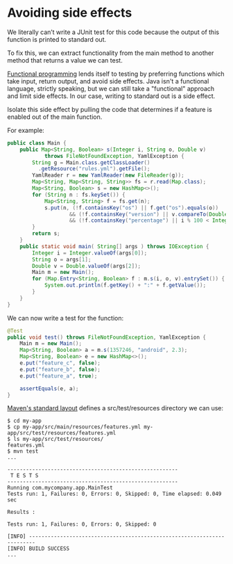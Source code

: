 # Avoiding side effects

We literally can’t write a JUnit test for this code because the output of this function is printed to standard out.

To fix this, we can extract functionality from the main method to another method that returns a value we can test.

[Functional programming](http://en.wikipedia.org/wiki/Functional_programming) lends itself to testing by preferring functions which take input, return output, and avoid side effects. Java isn't a functional language, strictly speaking, but we can still take a "functional" approach and limit side effects. In our case, writing to standard out is a side effect.

Isolate this side effect by pulling the code that determines if a feature is enabled out of the main function.

For example:

```java
public class Main {
    public Map<String, Boolean> s(Integer i, String o, Double v)
            throws FileNotFoundException, YamlException {
        String g = Main.class.getClassLoader()
          .getResource("rules.yml").getFile();
        YamlReader r = new YamlReader(new FileReader(g));
        Map<String, Map<String, String>> fs = r.read(Map.class);
        Map<String, Boolean> s = new HashMap<>();
        for (String n : fs.keySet()) {
            Map<String, String> f = fs.get(n);
            s.put(n, (!f.containsKey("os") || f.get("os").equals(o))
                    && (!f.containsKey("version") || v.compareTo(Double.valueOf(f.get("version"))) >= 0)
                    && (!f.containsKey("percentage") || i % 100 < Integer.valueOf(f.get("percentage"))));
        }
        return s;
    }
    public static void main( String[] args ) throws IOException {
        Integer i = Integer.valueOf(args[0]);
        String o = args[1];
        Double v = Double.valueOf(args[2]);
        Main m = new Main();
        for (Map.Entry<String, Boolean> f : m.s(i, o, v).entrySet()) {
            System.out.println(f.getKey() + ":" + f.getValue());
        }
    }
}
```

We can now write a test for the function:

```java
@Test
public void test() throws FileNotFoundException, YamlException {
    Main m = new Main();
    Map<String, Boolean> a = m.s(1357246, "android", 2.3);
    Map<String, Boolean> e = new HashMap<>();
    e.put("feature_c", false);
    e.put("feature_b", false);
    e.put("feature_a", true);

    assertEquals(e, a);
}
```

[Maven's standard layout](http://maven.apache.org/guides/introduction/introduction-to-the-standard-directory-layout.html) defines a src/test/resources directory we can use:

```nohighlight
$ cd my-app
$ cp my-app/src/main/resources/features.yml my-app/src/test/resources/features.yml
$ ls my-app/src/test/resources/
features.yml
$ mvn test
...

-------------------------------------------------------
 T E S T S
-------------------------------------------------------
Running com.mycompany.app.MainTest
Tests run: 1, Failures: 0, Errors: 0, Skipped: 0, Time elapsed: 0.049 sec

Results :

Tests run: 1, Failures: 0, Errors: 0, Skipped: 0

[INFO] ------------------------------------------------------------------------
[INFO] BUILD SUCCESS
...
```